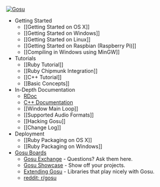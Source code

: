 [ ![Gosu][logo] ][web]

* Getting Started
  * [[Getting Started on OS X]]
  * [[Getting Started on Windows]]
  * [[Getting Started on Linux]]
  * [[Getting Started on Raspbian (Raspberry Pi)]]
  * [[Compiling in Windows using MinGW]]
* Tutorials
  * [[Ruby Tutorial]]
  * [[Ruby Chipmunk Integration]]
  * [[C++ Tutorial]]
  * [[Basic Concepts]]
* In-Depth Documentation
  * [RDoc][rdoc]
  * [C++ Documentation][doxygen]
  * [[Window Main Loop]]
  * [[Supported Audio Formats]]
  * [[Hacking Gosu]]
  * [[Change Log]]
* Deployment
  * [[Ruby Packaging on OS X]]
  * [[Ruby Packaging on Windows]]
* [Gosu Boards][boards]
  * [Gosu Exchange][exchange] - Questions? Ask them here.
  * [Gosu Showcase][showcase] - Show off your projects.
  * [Extending Gosu][extending] - Libraries that play nicely with Gosu.
  * [reddit: r/gosu][reddit]

[web]: https://www.libgosu.org/
[boards]: https://www.libgosu.org/cgi-bin/mwf/forum.pl
[exchange]: https://www.libgosu.org/cgi-bin/mwf/board_show.pl?bid=3
[showcase]: https://www.libgosu.org/cgi-bin/mwf/board_show.pl?bid=2
[extending]: https://www.libgosu.org/cgi-bin/mwf/board_show.pl?bid=4
[reddit]: https://reddit.com/r/gosu
[rdoc]: http://www.rubydoc.info/github/gosu/gosu
[doxygen]: https://www.libgosu.org/cpp/
[issues]: https://github.com/gosu/gosu/issues
[logo]: https://www.libgosu.org/forum_header.png